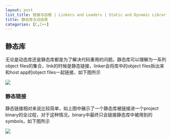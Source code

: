 ```yaml
---
layout: post
list_title: 链接与加载 | Linkers and Loaders | Static and Dynamic Libraries
title: 静态库与动态库
categories: [C,C++]
---
```


## 静态库

无论是动态库还是静态库都是为了解决代码重用的问题。静态库可以理解为一系列object files的集合，link的时候是静态链接，linker会将库中的object files拆出来和host app的object files一起链接，如下图所示

<img src="{{site.baseurl}}/assets/images/2015/07/static-linking.png">

### 静态链接

静态链接相对来说比较简单，如上图中展示了一个静态库被链接进一个project binary的全过程，对于这种情况，binary中最终只会链接静态库中被用到的symbols，如下图所示

<img src="{{site.baseurl}}/assets/images/2015/07/static-linking-selectiveness.png">